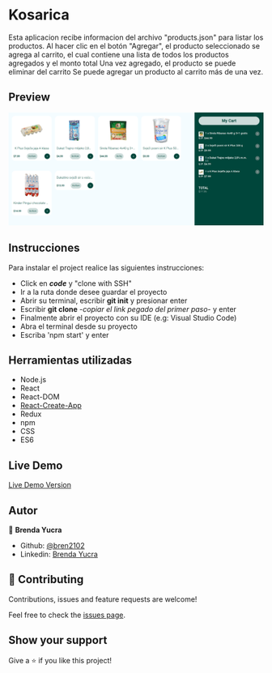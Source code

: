 # Kosarica

Esta aplicacion recibe informacion del archivo "products.json" para listar los productos. Al hacer clic en el botón "Agregar", el producto seleccionado se agrega al carrito, el cual contiene una lista de todos los productos agregados y el monto total
Una vez agregado, el producto se puede eliminar del carrito
Se puede agregar un producto al carrito más de una vez.

## Preview

![Preview](src/resources/preview.png)

## Instrucciones

Para instalar el project realice las siguientes instrucciones:

- Click en ***code*** y "clone with SSH"
- Ir a la ruta donde desee guardar el proyecto
- Abrir su terminal, escribir **git init** y presionar enter
- Escribir **git clone** -*copiar el link pegado del primer paso*- y enter
- Finalmente abrir el proyecto con su IDE (e.g: Visual Studio Code)
- Abra el terminal desde su proyecto
- Escriba 'npm start' y enter

## Herramientas utilizadas

- Node.js
- React
- React-DOM
- [React-Create-App](https://github.com/facebook/create-react-app)
- Redux 
- npm
- CSS
- ES6

## Live Demo

[Live Demo Version](https://bren2102-kosarica.herokuapp.com/)

## Autor

👤 **Brenda Yucra**

- Github: [@bren2102](https://github.com/bren2102)
- Linkedin: [Brenda Yucra](https://www.linkedin.com/in/brenda-yucra/)


## 🤝 Contributing

Contributions, issues and feature requests are welcome!

Feel free to check the [issues page](https://github.com/bren2102/MovieDate/issues).

## Show your support

Give a ⭐️ if you like this project!